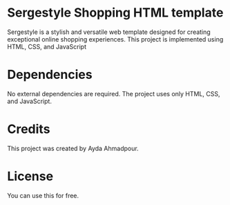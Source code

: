 # Sergestyle Shopping HTML template
Sergestyle is a stylish and versatile web template designed for creating exceptional online shopping experiences. This project is implemented using HTML, CSS, and JavaScript 

# Dependencies
No external dependencies are required. The project uses only HTML, CSS, and JavaScript.

# Credits
This project was created by Ayda Ahmadpour.

# License
You can use this for free. 

